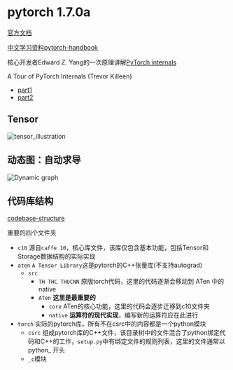 # pytorch 1.7.0a

[官方文档](https://pytorch.org/docs/stable/index.html)

[中文学习资料pytorch-handbook](https://github.com/zergtant/pytorch-handbook)

核心开发者Edward Z. Yang的一次原理讲解[PyTorch internals](http://blog.ezyang.com/2019/05/pytorch-internals/)

A Tour of PyTorch Internals (Trevor Killeen)
* [part1](https://pytorch.org/blog/a-tour-of-pytorch-internals-1/)
* [part2](https://pytorch.org/blog/a-tour-of-pytorch-internals-2/)

## Tensor

![tensor_illustration](https://github.com/pytorch/pytorch/blob/master/docs/source/_static/img/tensor_illustration.png)

## 动态图：自动求导

![Dynamic graph](https://github.com/pytorch/pytorch/blob/master/docs/source/_static/img/dynamic_graph.gif)

## 代码库结构

[codebase-structure](https://github.com/pytorch/pytorch/blob/master/CONTRIBUTING.md#codebase-structure)

重要的四个文件夹
* `c10` 源自`caffe 10`，核心库文件，该库仅包含基本功能，包括Tensor和Storage数据结构的实际实现
* `aten` `A Tensor Library`这是pytorch的C++张量库(不支持autograd)
  * `src`
    * `TH THC THUCNN` 原版torch代码，这里的代码逐渐会移动到 ATen 中的native
    * `ATen` **这里是最重要的**
      * `core` ATen的核心功能，这里的代码会逐步迁移到c10文件夹
      * `native` **运算符的现代实现**，编写新的运算符应在此进行
* `torch` 实际的pytorch库，所有不在csrc中的内容都是一个python模块
  * `csrc` 组成pytorch库的C++文件，该目录树中的文件混合了python绑定代码和C++的工作，`setup.py`中有绑定文件的规则列表，这里的文件通常以 python_ 开头
  * `_c`模块 


